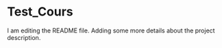 # Test_Cours

I am editing the README file. Adding some more details about the project description.

